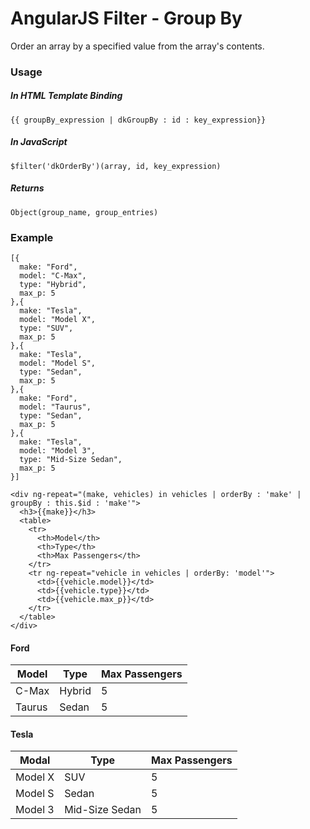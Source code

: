 # AngularJS Filter - Group By

Order an array by a specified value from the array's contents.

### Usage
##### In HTML Template Binding
```
{{ groupBy_expression | dkGroupBy : id : key_expression}}
```

##### In JavaScript
```
$filter('dkOrderBy')(array, id, key_expression)
```

##### Returns
```
Object(group_name, group_entries)
```

### Example

```
[{
  make: "Ford",
  model: "C-Max",
  type: "Hybrid",
  max_p: 5
},{
  make: "Tesla",
  model: "Model X",
  type: "SUV",
  max_p: 5
},{
  make: "Tesla",
  model: "Model S",
  type: "Sedan",
  max_p: 5
},{
  make: "Ford",
  model: "Taurus",
  type: "Sedan",
  max_p: 5
},{
  make: "Tesla",
  model: "Model 3",
  type: "Mid-Size Sedan",
  max_p: 5
}]
```

```
<div ng-repeat="(make, vehicles) in vehicles | orderBy : 'make' | groupBy : this.$id : 'make'">
  <h3>{{make}}</h3>
  <table>
    <tr>
      <th>Model</th>
      <th>Type</th>
      <th>Max Passengers</th>
    </tr>
    <tr ng-repeat="vehicle in vehicles | orderBy: 'model'">
      <td>{{vehicle.model}}</td>
      <td>{{vehicle.type}}</td>
      <td>{{vehicle.max_p}}</td>
    </tr>
  </table>
</div>
```

#### Ford
Model | Type | Max Passengers
----- | ---- | --------------
C-Max | Hybrid | 5
Taurus | Sedan | 5

#### Tesla
Modal | Type | Max Passengers
----- | ---- | --------------
Model X | SUV | 5
Model S | Sedan | 5
Model 3 | Mid-Size Sedan | 5
